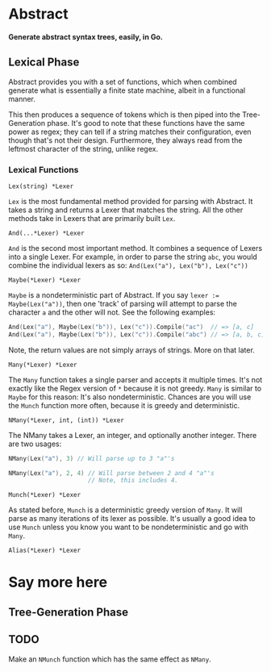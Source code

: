 
# Abstract
#### Generate abstract syntax trees, easily, in Go.

## Lexical Phase

Abstract provides you with a set of functions, which when combined
generate what is essentially a finite state machine, albeit in a functional manner.

This then produces a sequence of tokens which is then piped into the Tree-Generation phase. It's good to note that these functions have the same power as regex; they can tell if a string matches their configuration, even though that's not their design. Furthermore, they always read from the leftmost character of the string, unlike regex.

### Lexical Functions

`Lex(string) *Lexer`

`Lex` is the most fundamental method provided for parsing with Abstract. It takes a string and returns a Lexer that matches the string. All the other methods take in Lexers that are primarily built `Lex`.

`And(...*Lexer) *Lexer`

`And` is the second most important method. It combines a sequence of Lexers into a single Lexer. For example, in order to parse the string `abc`, you would combine the individual lexers as so: `And(Lex("a"), Lex("b"), Lex("c"))`

`Maybe(*Lexer) *Lexer`

`Maybe` is a nondeterministic part of Abstract. If you say `lexer := Maybe(Lex("a"))`, then one 'track' of parsing will attempt to parse the character `a` and the other will not. See the following examples:

```go
And(Lex("a"), Maybe(Lex("b")), Lex("c")).Compile("ac")  // => [a, c]
And(Lex("a"), Maybe(Lex("b")), Lex("c")).Compile("abc") // => [a, b, c]
```

Note, the return values are not simply arrays of strings. More on that later.

`Many(*Lexer) *Lexer`

The `Many` function takes a single parser and accepts it multiple times. It's not exactly like the Regex version of `*` because it is not greedy. `Many` is similar to `Maybe` for this reason: It's also nondeterministic. Chances are you will use the `Munch` function more often, because it is greedy and deterministic.

`NMany(*Lexer, int, (int)) *Lexer`

The NMany takes a Lexer, an integer, and optionally another integer.
There are two usages:

```go
NMany(Lex("a"), 3) // Will parse up to 3 "a"'s

NMany(Lex("a"), 2, 4) // Will parse between 2 and 4 "a"'s
                      // Note, this includes 4.
```

`Munch(*Lexer) *Lexer`

As stated before, `Munch` is a deterministic greedy version of `Many`. It will parse as many iterations of its lexer as possible. It's usually a good idea to use `Munch` unless you know you want to be nondeterministic and go with `Many`.

`Alias(*Lexer) *Lexer`

# Say more here


## Tree-Generation Phase


## TODO

Make an `NMunch` function which has the same effect as `NMany`.
